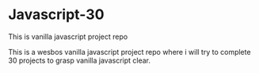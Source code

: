 # Javascript-30
This is vanilla javascript project repo 


This is a wesbos vanilla javascript project repo where i will try to complete 30 projects to grasp vanilla javascript clear.
